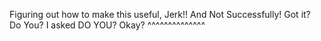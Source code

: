 Figuring out how to make this useful, Jerk!! And Not Successfully! Got it? Do You? I asked DO YOU? Okay? ^^^^^^^^^^^^^^
